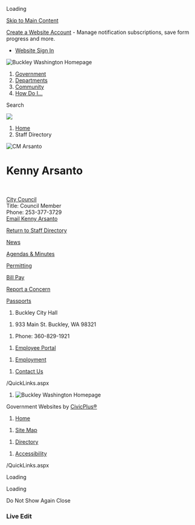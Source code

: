 Loading

[Skip to Main Content](https://www.cityofbuckley.com/directory.aspx?eid=26%2F)

[Create a Website Account](https://www.cityofbuckley.com/MyAccount/ProfileCreate) - Manage notification subscriptions, save form progress and more.   

- [Website Sign In](https://www.cityofbuckley.com/MyAccount)

![Buckley Washington Homepage](https://www.cityofbuckley.com/ImageRepository/Document?documentID=910)

1. [Government](https://www.cityofbuckley.com/206/Government)
2. [Departments](https://www.cityofbuckley.com/207/Departments)
3. [Community](https://www.cityofbuckley.com/208/Community)
4. [How Do I...](https://www.cityofbuckley.com/9/How-Do-I)

Search

![](https://www.cityofbuckley.com/ImageRepository/Document?documentID=957)

1. [Home](https://www.cityofbuckley.com)
2. Staff Directory

![CM Arsanto](https://www.cityofbuckley.com/ImageRepository/Document?documentID=1142 "CM Arsanto")

# Kenny Arsanto

 

[City Council](https://www.cityofbuckley.com/Directory.aspx?DID=13)  
Title: Council Member  
Phone: 253-377-3729  
[Email Kenny Arsanto](mailto:karsanto@cityofbuckley.com)

[Return to Staff Directory](https://www.cityofbuckley.com/Directory.aspx)

[News](https://www.cityofbuckley.com/CivicAlerts.aspx)

[Agendas &amp; Minutes](https://www.cityofbuckley.com/AgendaCenter)

[Permitting](https://www.cityofbuckley.com/274/Permit-Center)

[Bill Pay](https://www.invoicecloud.com/portal/%28S%28kx4mclyfukb4c3y5rokov3pl%29%29/2/Site2.aspx?G=18078871-ea8b-4445-a254-7588a630f892)

[Report a Concern](https://seeclickfix.com/web_portal/tbsTGjy4wsqv8LzzrUk15ayx/issues/map?lat=47.16300499999999&lng=-122.02588600000001&max_lat=47.17553580907123&max_lng=-121.99327033837896&min_lat=47.150471234551645&mi)

[Passports](https://www.cityofbuckley.com/283/Passport-Services)

1. Buckley City Hall

<!--THE END-->

1. 933 Main St. Buckley, WA 98321

<!--THE END-->

1. Phone: 360-829-1921

<!--THE END-->

1. [Employee Portal](https://www.cityofbuckley.com/341/Employee-Portal)

<!--THE END-->

1. [Employment](https://www.cityofbuckley.com/237/Employment)

<!--THE END-->

1. [Contact Us](https://www.cityofbuckley.com/FormCenter/Contact-Form-5/Contact-Us-47)

<!--THE END-->

/QuickLinks.aspx

1. ![Buckley Washington Homepage](https://www.cityofbuckley.com/ImageRepository/Document?documentId=915)

Government Websites by [CivicPlus®](https://connect.civicplus.com/referral)

1. [Home](https://www.cityofbuckley.com)

<!--THE END-->

1. [Site Map](https://www.cityofbuckley.com/sitemap)

<!--THE END-->

1. [Directory](https://www.cityofbuckley.com/directory.aspx)

<!--THE END-->

1. [Accessibility](https://www.cityofbuckley.com/site/accessibility)

/QuickLinks.aspx

Loading

Loading

Do Not Show Again Close

### Live Edit